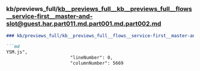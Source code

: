 ### kb/previews_full/kb__previews_full__kb__previews_full__flows__service-first__master-and-slot@guest.har.part011.md.part001.md.part002.md

```md
### kb/previews_full/kb__previews_full__flows__service-first__master-and-slot@guest.har.part011.md.part001.md (part 002)

```md
YSM.js",
                        "lineNumber": 0,
                        "columnNumber": 5669
   
```

```

```
